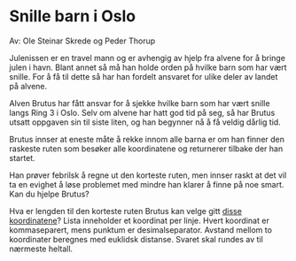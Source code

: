 # Snille barn i Oslo

Av: Ole Steinar Skrede og Peder Thorup

Julenissen er en travel mann og er avhengig av hjelp fra alvene for å bringe julen i havn. Blant annet så må han holde orden på hvilke barn som har vært snille. For å få til dette så har han fordelt ansvaret for ulike deler av landet på alvene.

Alven Brutus har fått ansvar for å sjekke hvilke barn som har vært snille langs Ring 3 i Oslo. Selv om alvene har hatt god tid på seg, så har Brutus utsatt oppgaven sin til siste liten, og han begynner nå å få veldig dårlig tid.

Brutus innser at eneste måte å rekke innom alle barna er om han finner den raskeste ruten som besøker alle koordinatene og returnerer tilbake der han startet.

Han prøver febrilsk å regne ut den korteste ruten, men innser raskt at det vil ta en evighet å løse problemet med mindre han klarer å finne på noe smart. Kan du hjelpe Brutus?

Hva er lengden til den korteste ruten Brutus kan velge gitt [disse koordinatene](https://s3-eu-west-1.amazonaws.com/knowit-julekalender-2018/input-luke-22.txt)? Lista inneholder et koordinat per linje. Hvert koordinat er kommaseparert, mens punktum er desimalseparator. Avstand mellom to koordinater beregnes med euklidsk distanse. Svaret skal rundes av til nærmeste heltall.
